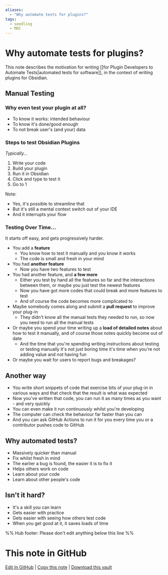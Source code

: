 ```yaml
---
aliases: 
  - "Why automate tests for plugins?"
tags:
  - seedling
  - MOC
---
```


# Why automate tests for plugins?

This note describes the motivation for writing [[for Plugin Developers to Automate Tests|automated tests for software]], in the context of writing plugins for Obsidian.

## Manual Testing

### Why even test your plugin at all?

- To know it works: intended behaviour
- To know it's done/good enough
- To not break user's (and your) data

### Steps to test Obsidian Plugins

*Typically...*

1. Write your code
1. Build your plugin
1. Run it in Obsidian
1. Click and type to test it
1. Go to 1

Note:

- Yes, it's possible to streamline that
- But it's still a mental context switch out of your IDE
- And it interrupts your flow

### Testing Over Time...

It starts off easy, and gets progressively harder.

- You add a **feature**
    - You know how to test it manually and you know it works
    - The code is small and fresh in your mind
- You had **another feature**
    - Now you have two features to test
- You had another feature, and **a few more**
    - Either you test by hand all the features so far and the interactions between them, or maybe you just test the newest features
    - Now you have got more codes that could break and more features to test
    - And of course the code becomes more complicated to
- Maybe somebody comes along and submit a **pull request** to improve your plug-in
    - They didn't know all the manual tests they needed to run, so now you need to run all the manual tests
- Or maybe you spend your time writing up a **load of detailed notes** about how to test it manually, and of course those notes quickly become out of date
    - And the time that you're spending writing instructions about testing or testing manually it's not just boring time it's time when you're not adding value and not having fun
- Or maybe you wait for users to report bugs and breakages?

## Another way

- You write short snippets of code that exercise bits of your plug-in in various ways and that check that the result is what was expected
- Now you've written that code, you can run it as many times as you want - and very quickly
- You can even make it run continuously whilst you're developing
- The computer can check the behaviour far faster than you can
- And you can ask GitHub Actions to run it for you every time you or a contributor pushes code to GitHub

## Why automated tests?

- Massively quicker than manual
- Fix whilst fresh in mind
- The earlier a bug is found, the easier it is to fix it
- Helps others work on code
- Learn about your code
- Learn about other people's code

## Isn't it hard?

- It's a skill you can learn
- Gets easier with practice
- Gets easier with seeing how others test code
- When you get good at it, it saves loads of time

%% Hub footer: Please don't edit anything below this line %%

# This note in GitHub

<span class="git-footer">[Edit In GitHub](https://github.dev/obsidian-community/obsidian-hub/blob/main/04%20-%20Guides%2C%20Workflows%2C%20%26%20Courses/Guides/Why%20automate%20tests%20for%20plugins.md "git-hub-edit-note") | [Copy this note](https://raw.githubusercontent.com/obsidian-community/obsidian-hub/main/04%20-%20Guides%2C%20Workflows%2C%20%26%20Courses/Guides/Why%20automate%20tests%20for%20plugins.md "git-hub-copy-note") | [Download this vault](https://github.com/obsidian-community/obsidian-hub/archive/refs/heads/main.zip "git-hub-download-vault") </span>
